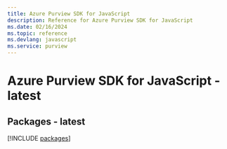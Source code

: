 ```yaml
---
title: Azure Purview SDK for JavaScript
description: Reference for Azure Purview SDK for JavaScript
ms.date: 02/16/2024
ms.topic: reference
ms.devlang: javascript
ms.service: purview
---
```

# Azure Purview SDK for JavaScript - latest
## Packages - latest
[!INCLUDE [packages](purview-index.md)]